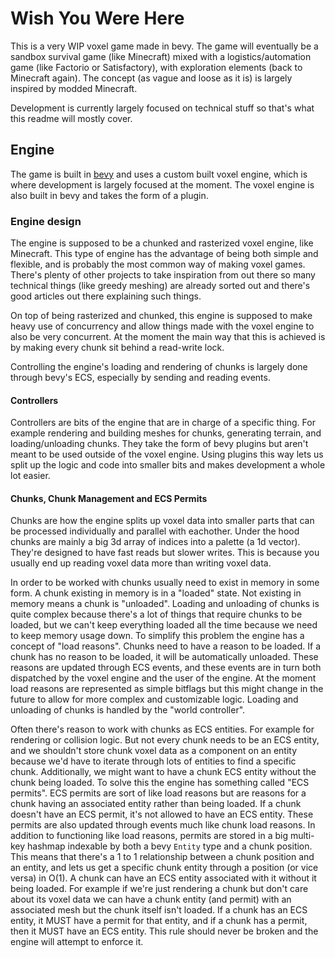 # Wish You Were Here

This is a very WIP voxel game made in bevy. The game will eventually be a sandbox survival game (like Minecraft) mixed with a logistics/automation game (like Factorio or Satisfactory), with exploration elements (back to Minecraft again). The concept (as vague and loose as it is) is largely inspired by modded Minecraft.

Development is currently largely focused on technical stuff so that's what this readme will mostly cover.

## Engine

The game is built in [bevy](https://github.com/bevyengine/bevy) and uses a custom built voxel engine, which is where development is largely focused at the moment. The voxel engine is also built in bevy and takes the form of a plugin.

### Engine design

The engine is supposed to be a chunked and rasterized voxel engine, like Minecraft. This type of engine has the advantage of being both simple and flexible, and is probably the most common way of making voxel games. There's plenty of other projects to take inspiration from out there so many technical things (like greedy meshing) are already sorted out and there's good articles out there explaining such things.

On top of being rasterized and chunked, this engine is supposed to make heavy use of concurrency and allow things made with the voxel engine to also be very concurrent. At the moment the main way that this is achieved is by making every chunk sit behind a read-write lock.

Controlling the engine's loading and rendering of chunks is largely done through bevy's ECS, especially by sending and reading events.

#### Controllers

Controllers are bits of the engine that are in charge of a specific thing. For example rendering and building meshes for chunks, generating terrain, and loading/unloading chunks. They take the form of bevy plugins but aren't meant to be used outside of the voxel engine. Using plugins this way lets us split up the logic and code into smaller bits and makes development a whole lot easier.

#### Chunks, Chunk Management and ECS Permits

Chunks are how the engine splits up voxel data into smaller parts that can be processed individually and parallel with eachother. Under the hood chunks are mainly a big 3d array of indices into a palette (a 1d vector). They're designed to have fast reads but slower writes. This is because you usually end up reading voxel data more than writing voxel data.

In order to be worked with chunks usually need to exist in memory in some form. A chunk existing in memory is in a "loaded" state. Not existing in memory means a chunk is "unloaded". Loading and unloading of chunks is quite complex because there's a lot of things that require chunks to be loaded, but we can't keep everything loaded all the time because we need to keep memory usage down. To simplify this problem the engine has a concept of "load reasons". Chunks need to have a reason to be loaded. If a chunk has no reason to be loaded, it will be automatically unloaded. These reasons are updated through ECS events, and these events are in turn both dispatched by the voxel engine and the user of the engine. At the moment load reasons are represented as simple bitflags but this might change in the future to allow for more complex and customizable logic. Loading and unloading of chunks is handled by the "world controller".

Often there's reason to work with chunks as ECS entities. For example for rendering or collision logic. But not every chunk needs to be an ECS entity, and we shouldn't store chunk voxel data as a component on an entity because we'd have to iterate through lots of entities to find a specific chunk. Additionally, we might want to have a chunk ECS entity without the chunk being loaded. To solve this the engine has something called "ECS permits". ECS permits are sort of like load reasons but are reasons for a chunk having an associated entity rather than being loaded. If a chunk doesn't have an ECS permit, it's not allowed to have an ECS entity. These permits are also updated through events much like chunk load reasons. In addition to functioning like load reasons, permits are stored in a big multi-key hashmap indexable by both a bevy `Entity` type and a chunk position. This means that there's a 1 to 1 relationship between a chunk position and an entity, and lets us get a specific chunk entity through a position (or vice versa) in O(1). A chunk can have an ECS entity associated with it without it being loaded. For example if we're just rendering a chunk but don't care about its voxel data we can have a chunk entity (and permit) with an associated mesh but the chunk itself isn't loaded. If a chunk has an ECS entity, it MUST have a permit for that entity, and if a chunk has a permit, then it MUST have an ECS entity. This rule should never be broken and the engine will attempt to enforce it.
